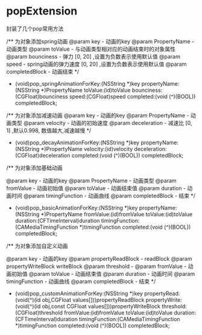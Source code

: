 # popExtension
封装了几个pop常用方法

/**
 为对象添加spring动画
 @param key - 动画的key
 @param PropertyName - 动画类型
 @param toValue - 与动画类型相对应的动画结束时的对象属性
 @param bounciness - 弹力 [0, 20] ,设置为负数表示使用默认值
 @param speed - spring动画的弹力速度 [0, 20] ,设置为负数表示使用默认值
 @param completedBlock - 动画结束
 */
- (void)pop_springAnimationForKey:(NSString *)key propertyName:(NSString *)PropertyName toValue:(id)toValue bounciness:(CGFloat)bounciness speed:(CGFloat)speed completed:(void (^)(BOOL)) completedBlock;


/**
 为对象添加减速动画
 @param key - 动画的key
 @param PropertyName - 动画类型
 @param velocity - 动画的初始速度
 @param deceleration - 减速比 [0, 1] ,默认0.998, 数值越大,减速越慢
 */
- (void)pop_decayAnimationForKey:(NSString *)key propertyName:(NSString *)PropertyName velocity:(id)velocity deceleration:(CGFloat)deceleration  completed:(void (^)(BOOL)) completedBlock;


/**
 为对象添加基础动画

 @param key - 动画的key
 @param PropertyName - 动画类型
 @param fromValue - 动画初始值
 @param toValue - 动画结束值
 @param duration - 动画时间
 @param timingFunction - 动画曲线
 @param completedBlock  - 结束
 */
- (void)pop_basicAnimationForKey:(NSString *)key propertyName:(NSString *)PropertyName fromValue:(id)fromValue toValue:(id)toValue duration:(CFTimeInterval)duration timingFunction:(CAMediaTimingFunction *)timingFunction completed:(void (^)(BOOL)) completedBlock;


/**
 为对象添加自定义动画

 @param key - 动画的key
 @param propertyReadBlock - readBlock
 @param propertyWriteBlock writeBlock
 @param threshold -
 @param fromValue - 动画初始值
 @param toValue - 动画结束值
 @param duration - 动画时间
 @param timingFunction - 动画曲线
 @param completedBlock - 结束
 */
- (void)pop_customAnimationForKey:(NSString *)key propertyRead:(void(^)(id obj,CGFloat values[]))propertyReadBlock  propertyWrite:(void(^)(id obj,const CGFloat values[]))propertyWriteBlock threshold:(CGFloat)threshold fromValue:(id)fromValue toValue:(id)toValue duration:(CFTimeInterval)duration timingFunction:(CAMediaTimingFunction *)timingFunction completed:(void (^)(BOOL)) completedBlock;
